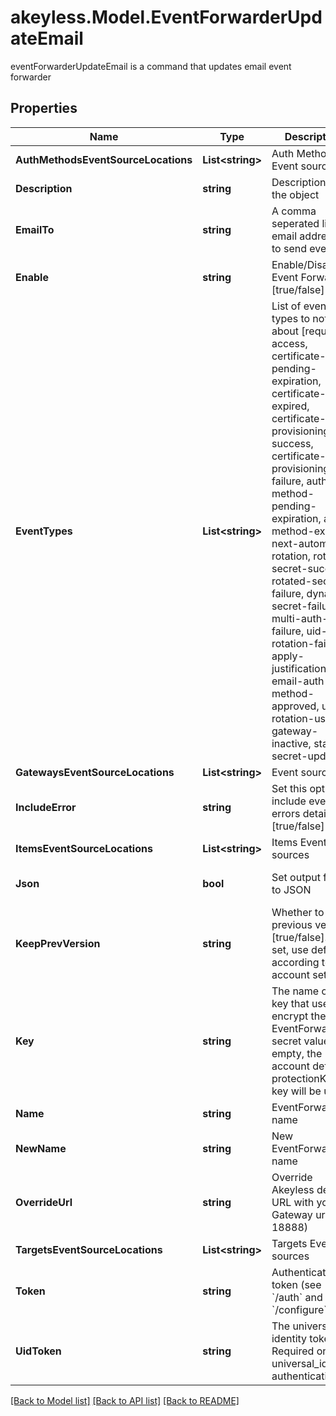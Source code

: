 # akeyless.Model.EventForwarderUpdateEmail
eventForwarderUpdateEmail is a command that updates email event forwarder

## Properties

Name | Type | Description | Notes
------------ | ------------- | ------------- | -------------
**AuthMethodsEventSourceLocations** | **List&lt;string&gt;** | Auth Method Event sources | [optional] 
**Description** | **string** | Description of the object | [optional] 
**EmailTo** | **string** | A comma seperated list of email addresses to send event to | [optional] 
**Enable** | **string** | Enable/Disable Event Forwarder [true/false] | [optional] [default to "true"]
**EventTypes** | **List&lt;string&gt;** | List of event types to notify about [request-access, certificate-pending-expiration, certificate-expired, certificate-provisioning-success, certificate-provisioning-failure, auth-method-pending-expiration, auth-method-expired, next-automatic-rotation, rotated-secret-success, rotated-secret-failure, dynamic-secret-failure, multi-auth-failure, uid-rotation-failure, apply-justification, email-auth-method-approved, usage, rotation-usage, gateway-inactive, static-secret-updated] | [optional] 
**GatewaysEventSourceLocations** | **List&lt;string&gt;** | Event sources | 
**IncludeError** | **string** | Set this option to include event errors details [true/false] | [optional] 
**ItemsEventSourceLocations** | **List&lt;string&gt;** | Items Event sources | [optional] 
**Json** | **bool** | Set output format to JSON | [optional] [default to false]
**KeepPrevVersion** | **string** | Whether to keep previous version [true/false]. If not set, use default according to account settings | [optional] 
**Key** | **string** | The name of a key that used to encrypt the EventForwarder secret value (if empty, the account default protectionKey key will be used) | [optional] 
**Name** | **string** | EventForwarder name | 
**NewName** | **string** | New EventForwarder name | [optional] 
**OverrideUrl** | **string** | Override Akeyless default URL with your Gateway url (port 18888) | [optional] 
**TargetsEventSourceLocations** | **List&lt;string&gt;** | Targets Event sources | [optional] 
**Token** | **string** | Authentication token (see &#x60;/auth&#x60; and &#x60;/configure&#x60;) | [optional] 
**UidToken** | **string** | The universal identity token, Required only for universal_identity authentication | [optional] 

[[Back to Model list]](../README.md#documentation-for-models) [[Back to API list]](../README.md#documentation-for-api-endpoints) [[Back to README]](../README.md)

